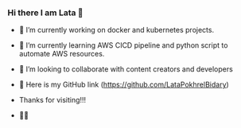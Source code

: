 ### Hi there I am Lata 👋  
- 🔭 I’m currently working on docker and kubernetes projects.
- 🌱 I’m currently learning AWS CICD pipeline and python script to automate AWS resources. 
- 👯 I’m looking to collaborate with content creators and developers
- 🔗 Here is my GitHub link 
(https://github.com/LataPokhrelBidary)

- Thanks for visiting!!!
- 🙏💪




<!--
**LataPokhrelBidary/LataPokhrelBidary** is a ✨ _special_ ✨ repository because its `README.md` (this file) appears on your GitHub profile.

Here are some ideas to get you started:

- 🔭 I’m currently working on ...
- 🌱 I’m currently learning ...
- 👯 I’m looking to collaborate on ...
- 🤔 I’m looking for help with ...
- 💬 Ask me about ...
- 📫 How to reach me: ...
- 😄 Pronouns: ...
- ⚡ Fun fact: ...
-->

